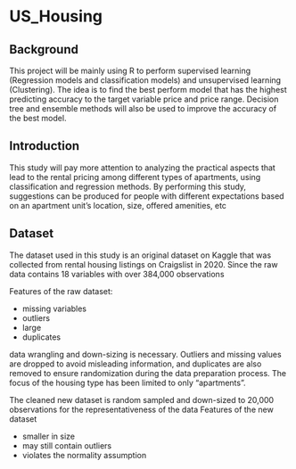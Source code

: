 # US_Housing

## Background

This project will be mainly using R to perform supervised learning (Regression models and classification models) and unsupervised learning (Clustering). The idea is to find the best perform model that has the highest predicting accuracy to the target variable price and price range. Decision tree and ensemble methods will also be used to improve the accuracy of the best model.

## Introduction

This study will pay more attention to analyzing the practical aspects that lead to the rental pricing among different types of apartments, using classification and regression methods. By performing this study, suggestions can be produced for people with different expectations based on an apartment unit’s location, size, offered amenities, etc

## Dataset 

The dataset used in this study is an original dataset on Kaggle that was collected from rental housing listings on Craigslist in 2020.
Since the raw data contains 18 variables with over 384,000 observations

Features of the raw dataset:
- missing variables
- outliers
- large
- duplicates

data wrangling and down-sizing is necessary. Outliers and missing values are dropped to avoid misleading information, and duplicates are also removed to ensure randomization during the data preparation process. The focus of the housing type has been limited to only “apartments”. 


The cleaned new dataset is random sampled and down-sized to 20,000 observations for the representativeness of the data
Features of the new dataset
- smaller in size
- may still contain outliers
- violates the normality assumption
